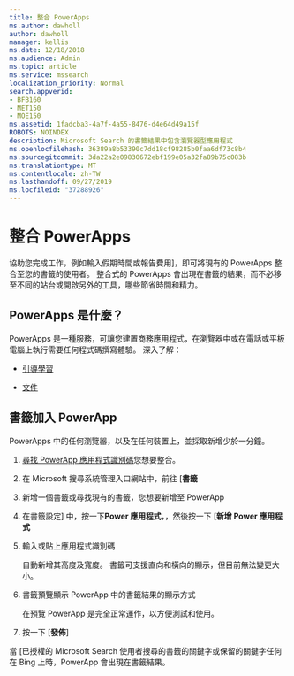 ```yaml
---
title: 整合 PowerApps
ms.author: dawholl
author: dawholl
manager: kellis
ms.date: 12/18/2018
ms.audience: Admin
ms.topic: article
ms.service: mssearch
localization_priority: Normal
search.appverid:
- BFB160
- MET150
- MOE150
ms.assetid: 1fadcba3-4a7f-4a55-8476-d4e64d49a15f
ROBOTS: NOINDEX
description: Microsoft Search 的書籤結果中包含瀏覽器型應用程式
ms.openlocfilehash: 36389a8b53390c7dd18cf98285b0faa6df73c8b4
ms.sourcegitcommit: 3da22a2e09830672ebf199e05a32fa89b75c083b
ms.translationtype: MT
ms.contentlocale: zh-TW
ms.lasthandoff: 09/27/2019
ms.locfileid: "37288926"
---
```

# <a name="integrate-powerapps"></a>整合 PowerApps
   
協助您完成工作，例如輸入假期時間或報告費用]，即可將現有的 PowerApps 整合至您的書籤的使用者。 整合式的 PowerApps 會出現在書籤的結果，而不必移至不同的站台或開啟另外的工具，哪些節省時間和精力。
  
## <a name="what-are-powerapps"></a>PowerApps 是什麼？

PowerApps 是一種服務，可讓您建置商務應用程式，在瀏覽器中或在電話或平板電腦上執行需要任何程式碼撰寫體驗。 深入了解：
  
- [引導學習](https://docs.microsoft.com/learn/browse/?products=powerapps)
    
- [文件](https://docs.microsoft.com/powerapps/)
    
## <a name="add-a-powerapp-to-a-bookmark"></a>書籤加入 PowerApp

PowerApps 中的任何瀏覽器，以及在任何裝置上，並採取新增少於一分鐘。
  
1. [尋找 PowerApp 應用程式識別碼](https://docs.microsoft.com/powerapps/maker/canvas-apps/get-sessionid#get-an-app-id)您想要整合。
    
2. 在 Microsoft 搜尋系統管理入口網站中，前往 [**書籤**
    
3. 新增一個書籤或尋找現有的書籤，您想要新增至 PowerApp
    
4. 在書籤設定] 中，按一下**Power 應用程式**，，然後按一下 [**新增 Power 應用程式**
    
5. 輸入或貼上應用程式識別碼
    
    自動新增其高度及寬度。 書籤可支援直向和橫向的顯示，但目前無法變更大小。
    
6. 書籤預覽顯示 PowerApp 中的書籤結果的顯示方式
    
    在預覽 PowerApp 是完全正常運作，以方便測試和使用。
    
7. 按一下 [**發佈**]
    
當 [已授權的 Microsoft Search 使用者搜尋的書籤的關鍵字或保留的關鍵字任何在 Bing 上時，PowerApp 會出現在書籤結果。
